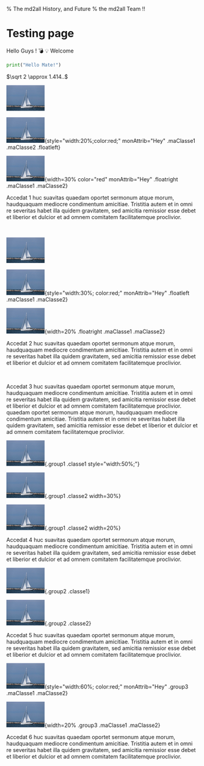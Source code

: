 % The md2all History, and Future
% the md2all Team !!

# Testing page

Hello Guys ! :bomb: :bulb: Welcome

```python
print("Hello Mate!")
```

$\sqrt 2 \approx 1.414..$

![Bateau 1, NO clickable NO style/Attrib No Classe](img/bateau.jpg)

![Bateau 2, NO clickable AVEC style="width:20%;" ET .floatleft](img/bateau.jpg){style="width:20%;color:red;" monAttrib="Hey" .maClasse1 .maClasse2 .floatleft}

![Bateau 3, NO clickable AVEC width=30% et .floatright](img/bateau.jpg){width=30% color="red" monAttrib="Hey" .floatright .maClasse1 .maClasse2}

Accedat 1 huc suavitas quaedam oportet sermonum atque morum, haudquaquam mediocre condimentum amicitiae. Tristitia autem et in omni re severitas habet illa quidem gravitatem, sed amicitia remissior esse debet et liberior et dulcior et ad omnem comitatem facilitatemque proclivior.

<div style="clear:both;"></div>
<br/>

[![Bateau 4, clickable NO style/Attrib NO Classes](img/bateau.jpg)](http://www.somewhere.cool)

[![Bateau 5, clickable AVEC style="width:30%" et .floatleft](img/bateau.jpg)](http://www.somewhere.cool){style="width:30%; color:red;" monAttrib="Hey" .floatleft .maClasse1 .maClasse2}

[![Bateau 6, clickable AVEC width=20% et .floatright](img/bateau.jpg)](http://www.somewhere.cool){width=20% .floatright .maClasse1 .maClasse2}

Accedat 2 huc suavitas quaedam oportet sermonum atque morum, haudquaquam mediocre condimentum amicitiae. Tristitia autem et in omni re severitas habet illa quidem gravitatem, sed amicitia remissior esse debet et liberior et dulcior et ad omnem comitatem facilitatemque proclivior.

<div style="clear:both;"></div>
<br/>

Accedat 3 huc suavitas quaedam oportet sermonum atque morum, haudquaquam mediocre condimentum amicitiae. Tristitia autem et in omni re severitas habet illa quidem gravitatem, sed amicitia remissior esse debet et liberior et dulcior et ad omnem comitatem facilitatemque proclivior. quaedam oportet sermonum atque morum, haudquaquam mediocre condimentum amicitiae. Tristitia autem et in omni re severitas habet illa quidem gravitatem, sed amicitia remissior esse debet et liberior et dulcior et ad omnem comitatem facilitatemque proclivior.

![Bateau 7, NO Clickable AVEC .group1, et style="width:50%;"](img/bateau.jpg){.group1 .classe1 style="width:50%;"}

[![Bateau 8, NO Clickable AVEC .group1 et width=30%](img/bateau.jpg)](http://www.somewhere.cool){.group1 .classe2 width=30%}

![Bateau 8 BIS, NO Clickable AVEC .group1 et width=20%](img/bateau.jpg){.group1 .classe2 width=20%}

Accedat 4 huc suavitas quaedam oportet sermonum atque morum, haudquaquam mediocre condimentum amicitiae. Tristitia autem et in omni re severitas habet illa quidem gravitatem, sed amicitia remissior esse debet et liberior et dulcior et ad omnem comitatem facilitatemque proclivior.

![Bateau 9, NO Clickable AVEC .group2, ET default computed width](img/bateau.jpg){.group2 .classe1}

![Bateau 10, NO Clickable AVEC .group2, ET default computed width](img/bateau.jpg){.group2 .classe2}

Accedat 5 huc suavitas quaedam oportet sermonum atque morum, haudquaquam mediocre condimentum amicitiae. Tristitia autem et in omni re severitas habet illa quidem gravitatem, sed amicitia remissior esse debet et liberior et dulcior et ad omnem comitatem facilitatemque proclivior.

[![Bateau 11, clickable AVEC .group3 ET style="width:60%;"](img/bateau.jpg)](http://www.somewhere.cool){style="width:60%; color:red;" monAttrib="Hey" .group3 .maClasse1 .maClasse2}

[![Bateau 12, clickable AVEC .group3 ET width=20%](img/bateau.jpg)](http://www.somewhere.cool){width=20% .group3 .maClasse1 .maClasse2}

Accedat 6 huc suavitas quaedam oportet sermonum atque morum, haudquaquam mediocre condimentum amicitiae. Tristitia autem et in omni re severitas habet illa quidem gravitatem, sed amicitia remissior esse debet et liberior et dulcior et ad omnem comitatem facilitatemque proclivior.